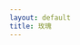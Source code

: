 ```yaml
---
layout: default
title: 玫瑰
---
```



<iframe style="width: 500px;" scrolling="no" height="510px" frameborder="0" noresize="noresize" src="javascript:&#039;&lt;!doctype html&gt;\n&lt;html&gt;\n\t&lt;head&gt;\n\t\t&lt;title&gt;JS1k, 1k demo submission [1022]&lt;/title&gt;\n\t\t&lt;meta charset=&quot;utf-8&quot; /&gt;\n\t&lt;/head&gt;\n\t&lt;body &gt;\n\t\t&lt;canvas id=&quot;c&quot;&gt;&lt;/canvas&gt;\n\t\t&lt;script&gt;\n\t\t\tvar b = document.body;\n\t\t\tvar c = document.getElementsByTagName(\&#039;canvas\&#039;)[0];\n\t\t\tvar a = c.getContext(\&#039;2d\&#039;);\n\t\t\tdocument.body.clientWidth; // fix bug in webkit: http://qfox.nl/weblog/218\n\t\t&lt;/script&gt;\n\t\t&lt;script&gt;\n// start of submission //\nwith(m=Math)C=cos,S=sin,P=pow,R=random;c.width=c.height=f=500;h=-250;function p(a,b,c){if(c&gt;60)return[S(a*7)*(13+5/(.2+P(b*4,4)))-S(b)*50,b*f+50,625+C(a*7)*(13+5/(.2+P(b*4,4)))+b*400,a*1-b/2,a];A=a*2-1;B=b*2-1;if(A*A+B*B&lt;1){if(c&gt;37){n=(j=c&amp;1)%3F6:4;o=.5/(a+.01)+C(b*125)*3-a*300;w=b*h;return[o*C(n)+w*S(n)+j*610-390,o*S(n)-w*C(n)+550-j*350,1180+C(B+A)*99-j*300,.4-a*.1+P(1-B*B,-h*6)*.15-a*b*.4+C(a+b)/5+P(C((o*(a+1)+(B&gt;0%3Fw:-w))/25),30)*.1*(1-B*B),o/1e3+.7-o*w*3e-6]}if(c&gt;32){c=c*1.16-.15;o=a*45-20;w=b*b*h;z=o*S(c)+w*C(c)+620;return[o*C(c)-w*S(c),28+C(B*.5)*99-b*b*b*60-z/2-h,z,(b*b*.3+P((1-(A*A)),7)*.15+.3)*b,b*.7]}o=A*(2-b)*(80-c*2);w=99-C(A)*120-C(b)*(-h-c*4.9)+C(P(1-b,7))*50+c*2;z=o*S(c)+w*C(c)+700;return[o*C(c)-w*S(c),B*99-C(P(b, 7))*50-c/3-z/1.35+450,z,(1-b/1.2)*.9+a*.1, P((1-b),20)/4+.05]}}setInterval(\&#039;for(i=0;i&lt;1e4;i++)if(s=p(R(),R(),i%2546/.74)){z=s[2];x=&#126;&#126;(s[0]*f/z-h);y=&#126;&#126;(s[1]*f/z-h);if(!m[q=y*f+x]|m[q]&gt;z)m[q]=z,a.fillStyle=&quot;rgb(&quot;+~(s[3]*h)+&quot;,&quot;+~(s[4]*h)+&quot;,&quot;+~(s[3]*s[3]*-80)+&quot;)&quot;,a.fillRect(x,y,1,1)}\&#039;,0)\n// end of submission //\n\t\t&lt;/script&gt;\n\t&lt;/body&gt;\n&lt;/html&gt;&#039;"></iframe>
